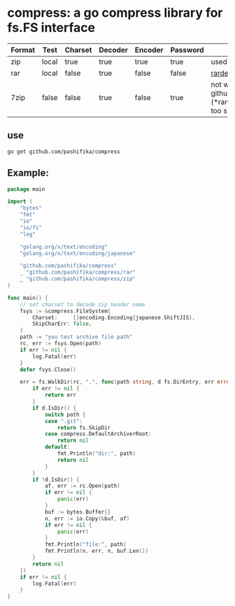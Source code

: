 compress: a go compress library for fs.FS interface
===================================================


| Format | Test  | Charset | Decoder | Encoder | Password | Info                                                                                           |
|--------|-------|---------|---------|---------|----------|------------------------------------------------------------------------------------------------|
| zip    | local | true    | true    | true    | true     | used go std                                                                                    |
| rar    | local | false   | true    | false   | false    | [rardecode/v2](github.com/nwaples/rardecode)                                                   |
| 7zip   | false | false   | true    | false   | true     | not work in big file(>10M)<br/>github.com/ulikunitz/xz/lzma.(*rangeDecoder).DecodeBit too slow |




## use

```
go get github.com/pashifika/compress
```

Example:
--------
```go
package main

import (
	"bytes"
	"fmt"
	"io"
	"io/fs"
	"log"

	"golang.org/x/text/encoding"
	"golang.org/x/text/encoding/japanese"

	"github.com/pashifika/compress"
	_ "github.com/pashifika/compress/rar"
	_ "github.com/pashifika/compress/zip"
)

func main() {
	// set charset to decode zip header name
	fsys := &compress.FileSystem{
		Charset:     []encoding.Encoding{japanese.ShiftJIS},
		SkipCharErr: false,
	}
	path := "you test archive file path"
	rc, err := fsys.Open(path)
	if err != nil {
		log.Fatal(err)
	}
	defer fsys.Close()

	err = fs.WalkDir(rc, ".", func(path string, d fs.DirEntry, err error) error {
		if err != nil {
			return err
		}
		if d.IsDir() {
			switch path {
			case ".git":
				return fs.SkipDir
			case compress.DefaultArchiverRoot:
				return nil
			default:
				fmt.Println("dir:", path)
				return nil
			}
		}
		if !d.IsDir() {
			af, err := rc.Open(path)
			if err != nil {
				panic(err)
			}
			buf := bytes.Buffer{}
			n, err := io.Copy(&buf, af)
			if err != nil {
				panic(err)
			}
			fmt.Println("file:", path)
			fmt.Println(n, err, n, buf.Len())
		}
		return nil
	})
	if err != nil {
		log.Fatal(err)
	}
}
```
